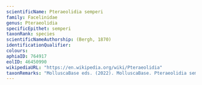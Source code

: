 ```yaml
---
scientificName: Pteraeolidia semperi
family: Facelinidae
genus: Pteraeolidia
specificEpithet: semperi
taxonRank: species
scientificNameAuthorship: (Bergh, 1870)
identificationQualifier: 
colours:
aphiaID: 764917
eolID: 46450990
wikipediaURL: "https://en.wikipedia.org/wiki/Pteraeolidia"
taxonRemarks: "MolluscaBase eds. (2022). MolluscaBase. Pteraeolidia semperi (Bergh, 1870). Accessed through: World Register of Marine Species at: https://www.marinespecies.org/aphia.php?p=taxdetails&id=764917 on 2022-02-24"
---
```

